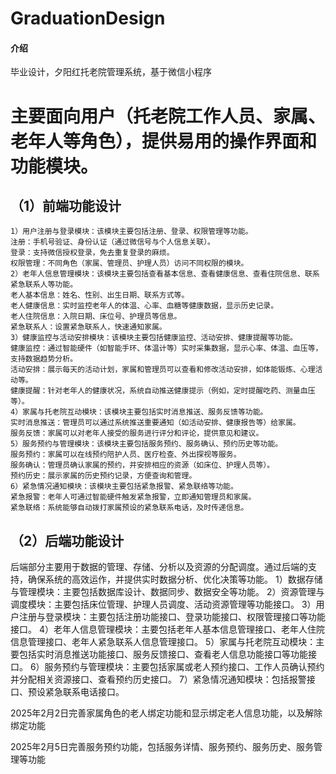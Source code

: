 # GraduationDesign

#### 介绍
毕业设计，夕阳红托老院管理系统，基于微信小程序

# 主要面向用户（托老院工作人员、家属、老年人等角色），提供易用的操作界面和功能模块。

## （1）前端功能设计

    1）用户注册与登录模块：该模块主要包括注册、登录、权限管理等功能。
    注册：手机号验证、身份认证（通过微信号与个人信息关联）。
    登录：支持微信授权登录，免去重复登录的麻烦。
    权限管理：不同角色（家属、管理员、护理人员）访问不同权限的模块。
    2）老年人信息管理模块：该模块主要包括查看基本信息、查看健康信息、查看住院信息、联系紧急联系人等功能。
    老人基本信息：姓名、性别、出生日期、联系方式等。
    老人健康信息：实时监控老年人的体温、心率、血糖等健康数据，显示历史记录。
    老人住院信息：入院日期、床位号、护理员等信息。
    紧急联系人：设置紧急联系人，快速通知家属。
    3）健康监控与活动安排模块：该模块主要包括健康监控、活动安排、健康提醒等功能。
    健康监控：通过智能硬件（如智能手环、体温计等）实时采集数据，显示心率、体温、血压等，支持数据趋势分析。
    活动安排：展示每天的活动计划，家属和管理员可以查看和修改活动安排，如体能锻炼、心理活动等。
    健康提醒：针对老年人的健康状况，系统自动推送健康提示（例如，定时提醒吃药、测量血压等）。
    4）家属与托老院互动模块：该模块主要包括实时消息推送、服务反馈等功能。
    实时消息推送：管理员可以通过系统推送重要通知（如活动安排、健康报告等）给家属。
    服务反馈：家属可以对老年人接受的服务进行评分和评论，提供意见和建议。
    5）服务预约与管理模块：该模块主要包括服务预约、服务确认、预约历史等功能。
    服务预约：家属可以在线预约陪护人员、医疗检查、外出探视等服务。
    服务确认：管理员确认家属的预约，并安排相应的资源（如床位、护理人员等）。
    预约历史：展示家属的历史预约记录，方便查询和管理。
    6）紧急情况通知模块：该模块主要包括紧急报警、紧急联络等功能。
    紧急报警：老年人可通过智能硬件触发紧急报警，立即通知管理员和家属。
    紧急联络：系统能够自动拨打家属预设的紧急联系电话，及时传递信息。

## （2）后端功能设计

后端部分主要用于数据的管理、存储、分析以及资源的分配调度。通过后端的支持，确保系统的高效运作，并提供实时数据分析、优化决策等功能。
1）数据存储与管理模块：主要包括数据库设计、数据同步、数据安全等功能。
2）资源管理与调度模块：主要包括床位管理、护理人员调度、活动资源管理等功能接口。
3）用户注册与登录模块：主要包括注册功能接口、登录功能接口、权限管理接口等功能接口。
4）老年人信息管理模块：主要包括老年人基本信息管理接口、老年人住院信息管理接口、老年人紧急联系人信息管理接口。
5）家属与托老院互动模块：主要包括实时消息推送功能接口、服务反馈接口、查看老人信息功能接口等功能接口。
6）服务预约与管理模块：主要包括家属或老人预约接口、工作人员确认预约并分配相关资源接口、查看预约历史接口。
7）紧急情况通知模块：包括报警接口、预设紧急联系电话接口。

2025年2月2日完善家属角色的老人绑定功能和显示绑定老人信息功能，以及解除绑定功能

2025年2月5日完善服务预约功能，包括服务详情、服务预约、服务历史、服务管理等功能
